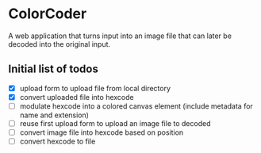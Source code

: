 # ColorCoder
A web application that turns input into an image file that can later be decoded into the original input.

## Initial list of todos
- [x] upload form to upload file from local directory
- [x] convert uploaded file into hexcode
- [ ] modulate hexcode into a colored canvas element (include metadata for name and extension)
- [ ] reuse first upload form to upload an image file to decoded
- [ ] convert image file into hexcode based on position
- [ ] convert hexcode to file